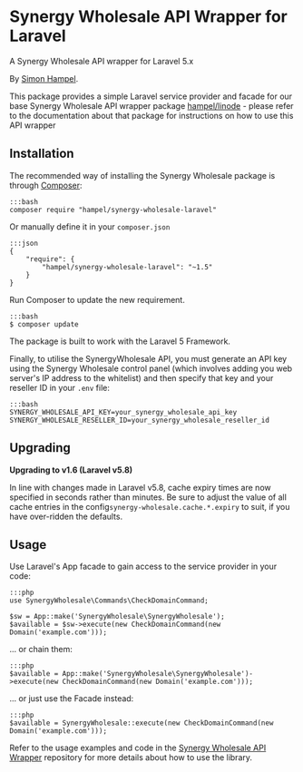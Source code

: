 Synergy Wholesale API Wrapper for Laravel
=========================================

A Synergy Wholesale API wrapper for Laravel 5.x

By [Simon Hampel](mailto:simon@hampelgroup.com).

This package provides a simple Laravel service provider and facade for our base Synergy Wholesale API wrapper package
[hampel/linode](https://bitbucket.org/hampel/synergy-wholesale) - please refer to the documentation about that
package for instructions on how to use this API wrapper

Installation
------------

The recommended way of installing the Synergy Wholesale package is through [Composer](http://getcomposer.org):

	:::bash
	composer require "hampel/synergy-wholesale-laravel"

Or manually define it in your `composer.json`

    :::json
    {
        "require": {
            "hampel/synergy-wholesale-laravel": "~1.5"
        }
    }

Run Composer to update the new requirement.

    :::bash
    $ composer update

The package is built to work with the Laravel 5 Framework.

Finally, to utilise the SynergyWholesale API, you must generate an API key using the Synergy Wholesale control panel 
(which involves adding you web server's IP address to the whitelist) and then specify that key and your reseller ID
in your `.env` file:

    :::bash
    SYNERGY_WHOLESALE_API_KEY=your_synergy_wholesale_api_key
    SYNERGY_WHOLESALE_RESELLER_ID=your_synergy_wholesale_reseller_id

Upgrading
---------

__Upgrading to v1.6 (Laravel v5.8)__

In line with changes made in Laravel v5.8, cache expiry times are now specified in seconds rather than minutes. Be sure
to adjust the value of all cache entries in the config`synergy-wholesale.cache.*.expiry` to suit, if you have 
over-ridden the defaults.

Usage
-----

Use Laravel's App facade to gain access to the service provider in your code:

    :::php
    use SynergyWholesale\Commands\CheckDomainCommand;

    $sw = App::make('SynergyWholesale\SynergyWholesale');
    $available = $sw->execute(new CheckDomainCommand(new Domain('example.com')));

... or chain them:

    :::php
    $available = App::make('SynergyWholesale\SynergyWholesale')->execute(new CheckDomainCommand(new Domain('example.com')));

... or just use the Facade instead:

    :::php
    $available = SynergyWholesale::execute(new CheckDomainCommand(new Domain('example.com')));

Refer to the usage examples and code in the
[Synergy Wholesale API Wrapper](https://bitbucket.org/hampel/synergy-wholesale) repository for more details about how
to use the library.
